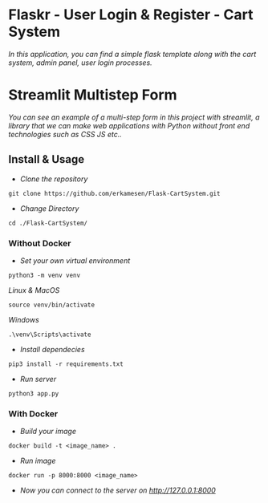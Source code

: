 # Flaskr - User Login & Register - Cart System

*In this application, you can find a simple flask template along with the cart system, admin panel, user login processes.*


# Streamlit Multistep Form

*You can see an example of a multi-step form in this project with streamlit, a library that we can make web applications with Python without front end technologies such as CSS JS etc..*

## Install & Usage

- *Clone the repository*
```
git clone https://github.com/erkamesen/Flask-CartSystem.git
```
- *Change Directory*
```
cd ./Flask-CartSystem/
```

### Without Docker

- *Set your own virtual environment*
```
python3 -m venv venv
```
*Linux & MacOS*
```
source venv/bin/activate
```
*Windows*
```
.\venv\Scripts\activate
```

- *Install dependecies*
```
pip3 install -r requirements.txt
```

- *Run server*
```
python3 app.py
```

### With Docker

- *Build your image*
```
docker build -t <image_name> .
```
- *Run image*
```
docker run -p 8000:8000 <image_name>
```
- *Now you can connect to the server on http://127.0.0.1:8000*

